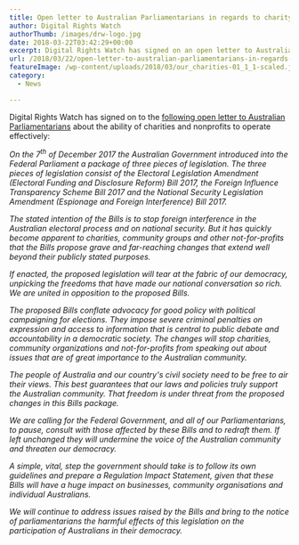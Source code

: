 ```yaml
---
title: Open letter to Australian Parliamentarians in regards to charity advocacy
author: Digital Rights Watch
authorThumb: /images/drw-logo.jpg
date: 2018-03-22T03:42:29+00:00
excerpt: Digital Rights Watch has signed on an open letter to Australian Parliamentarians about the ability of charities and nonprofits to operate effectively.
url: /2018/03/22/open-letter-to-australian-parliamentarians-in-regards-to-charity-advocacy/
featureImage: /wp-content/uploads/2018/03/our_charities-01_1_1-scaled.jpg
category:
  - News

---
```

Digital Rights Watch has signed on to the [following open letter to Australian Parliamentarians][1] about the ability of charities and nonprofits to operate effectively:

_On the 7<sup>th</sup> of December 2017 the Australian Government introduced into the Federal Parliament a package of three pieces of legislation. The three pieces of legislation consist of the Electoral Legislation Amendment (Electoral Funding and Disclosure Reform) Bill 2017, the Foreign Influence Transparency Scheme Bill 2017 and the National Security Legislation Amendment (Espionage and Foreign Interference) Bill 2017._

_The stated intention of the Bills is to stop foreign interference in the Australian electoral process and on national security. But it has quickly become apparent to charities, community groups and other not-for-profits that the Bills propose grave and far-reaching changes that extend well beyond their publicly stated purposes._

_If enacted, the proposed legislation will tear at the fabric of our democracy, unpicking the freedoms that have made our national conversation so rich. We are united in opposition to the proposed Bills._

_The proposed Bills conflate advocacy for good policy with political campaigning for elections. They impose severe criminal penalties on expression and access to information that is central to public debate and accountability in a democratic society. The changes will stop charities, community organizations and not-for-profits from speaking out about issues that are of great importance to the Australian community._

_The people of Australia and our country's civil society need to be free to air their views. This best guarantees that our laws and policies truly support the Australian community. That freedom is under threat from the proposed changes in this Bills package._

_We are calling for the Federal Government, and all of our Parliamentarians, to pause, consult with those affected by these Bills and to redraft them. If left unchanged they will undermine the voice of the Australian community and threaten our democracy._

_A simple, vital, step the government should take is to follow its own guidelines and prepare a Regulation Impact Statement, given that these Bills will have a huge impact on businesses, community organisations and individual Australians._

_We will continue to address issues raised by the Bills and bring to the notice of parliamentarians the harmful effects of this legislation on the participation of Australians in their democracy._

 [1]: https://www.handsoffourcharities.org.au/open_letter
